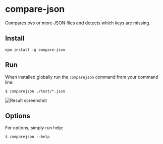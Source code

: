 # compare-json

Compares two or more JSON files and detects which keys are missing.

## Install

```
npm install -g compare-json
```

## Run

When installed globally run the `comparejson` command from your command line:

```
$ comparejson ./test/*.json
```

![Result screenshot](https://github.com/nolemmings/compare-json/blob/master/screenshot.png?raw=true)

## Options

For options, simply run help:

```
$ comparejson --help
```
